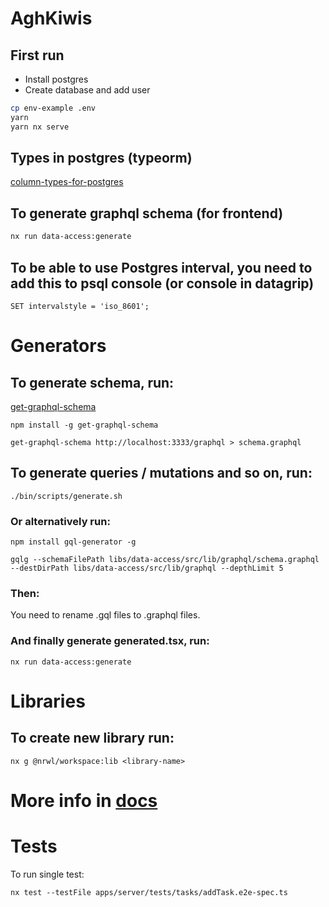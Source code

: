 # AghKiwis

## First run

- Install postgres
- Create database and add user

```bash
cp env-example .env
yarn
yarn nx serve
```

## Types in postgres (typeorm)

[column-types-for-postgres](https://orkhan.gitbook.io/typeorm/docs/entities#column-types-for-postgres)

## To generate graphql schema (for frontend)

```bash
nx run data-access:generate
```

## To be able to use Postgres interval, you need to add this to psql console (or console in datagrip)

```
SET intervalstyle = 'iso_8601';
```

# Generators

## To generate schema, run:

[get-graphql-schema](https://github.com/prisma-labs/get-graphql-schema)

```
npm install -g get-graphql-schema

get-graphql-schema http://localhost:3333/graphql > schema.graphql

```

## To generate queries / mutations and so on, run:

```
./bin/scripts/generate.sh
```

### Or alternatively run:

```
npm install gql-generator -g

gqlg --schemaFilePath libs/data-access/src/lib/graphql/schema.graphql --destDirPath libs/data-access/src/lib/graphql --depthLimit 5
```

### Then:

You need to rename .gql files to .graphql files.

### And finally generate generated.tsx, run:

```
nx run data-access:generate
```

# Libraries

## To create new library run:

```
nx g @nrwl/workspace:lib <library-name>
```

# More info in [docs](docs/Docs.md)

# Tests

To run single test:

```
nx test --testFile apps/server/tests/tasks/addTask.e2e-spec.ts
```
